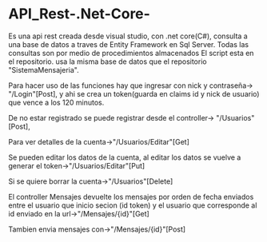 # API_Rest-.Net-Core-
Es una api rest creada desde visual studio, con .net core(C#),
consulta a una base de datos a traves de Entity Framework en Sql Server.
Todas las consultas son por medio de procedimientos almacenados
El script esta en el repositorio.
usa la misma base de datos que el repositorio "SistemaMensajeria".


Para hacer uso de las funciones hay que ingresar con nick y contraseña-> "/Login"[Post],
y ahi se crea un token(guarda en claims id y nick de usuario) que vence a los 120 minutos.

De no estar registrado se puede registrar desde el controller-> "/Usuarios"[Post],

Para ver detalles de la cuenta->"/Usuarios/Editar"[Get]

Se pueden editar los datos de la cuenta, al editar los datos se vuelve a generar el token->"/Usuarios/Editar"[Put]

Si se quiere borrar la cuenta->"/Usuarios"[Delete]

El controller Mensajes devuelte los mensajes por orden de fecha enviados entre
el usuario que inicio secion (id token) y el usuario que corresponde al id enviado en la url->"/Mensajes/{id}"[Get]

Tambien envia mensajes con->"/Mensajes/{id}"[Post]
